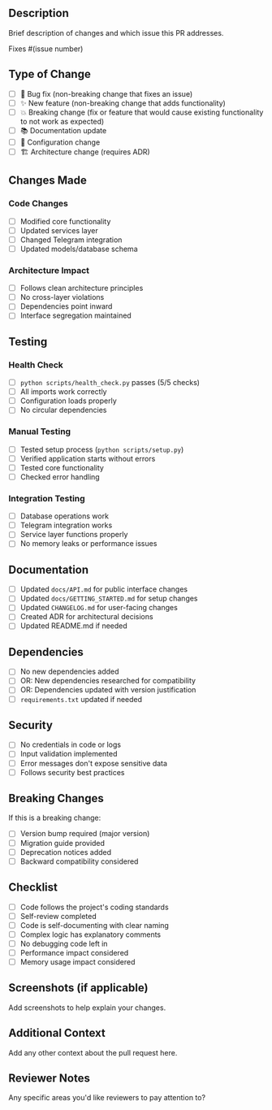 ## Description

Brief description of changes and which issue this PR addresses.

Fixes #(issue number)

## Type of Change

- [ ] 🐛 Bug fix (non-breaking change that fixes an issue)
- [ ] ✨ New feature (non-breaking change that adds functionality)
- [ ] 💥 Breaking change (fix or feature that would cause existing functionality to not work as expected)
- [ ] 📚 Documentation update
- [ ] 🔧 Configuration change
- [ ] 🏗️ Architecture change (requires ADR)

## Changes Made

### Code Changes
- [ ] Modified core functionality
- [ ] Updated services layer
- [ ] Changed Telegram integration
- [ ] Updated models/database schema

### Architecture Impact
- [ ] Follows clean architecture principles
- [ ] No cross-layer violations
- [ ] Dependencies point inward
- [ ] Interface segregation maintained

## Testing

### Health Check
- [ ] `python scripts/health_check.py` passes (5/5 checks)
- [ ] All imports work correctly
- [ ] Configuration loads properly
- [ ] No circular dependencies

### Manual Testing
- [ ] Tested setup process (`python scripts/setup.py`)
- [ ] Verified application starts without errors
- [ ] Tested core functionality
- [ ] Checked error handling

### Integration Testing
- [ ] Database operations work
- [ ] Telegram integration works
- [ ] Service layer functions properly
- [ ] No memory leaks or performance issues

## Documentation

- [ ] Updated `docs/API.md` for public interface changes
- [ ] Updated `docs/GETTING_STARTED.md` for setup changes
- [ ] Updated `CHANGELOG.md` for user-facing changes
- [ ] Created ADR for architectural decisions
- [ ] Updated README.md if needed

## Dependencies

- [ ] No new dependencies added
- [ ] OR: New dependencies researched for compatibility
- [ ] OR: Dependencies updated with version justification
- [ ] `requirements.txt` updated if needed

## Security

- [ ] No credentials in code or logs
- [ ] Input validation implemented
- [ ] Error messages don't expose sensitive data
- [ ] Follows security best practices

## Breaking Changes

If this is a breaking change:
- [ ] Version bump required (major version)
- [ ] Migration guide provided
- [ ] Deprecation notices added
- [ ] Backward compatibility considered

## Checklist

- [ ] Code follows the project's coding standards
- [ ] Self-review completed
- [ ] Code is self-documenting with clear naming
- [ ] Complex logic has explanatory comments
- [ ] No debugging code left in
- [ ] Performance impact considered
- [ ] Memory usage impact considered

## Screenshots (if applicable)

Add screenshots to help explain your changes.

## Additional Context

Add any other context about the pull request here.

## Reviewer Notes

Any specific areas you'd like reviewers to pay attention to?